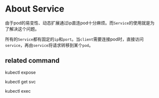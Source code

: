 # About Service

由于pod的易变性、动态扩展通过ip直连pod十分麻烦。而`Service`的使用就是为了解决这个问题。

所有的`Service`都有固定的`ip`和`port`。当`client`需要连接pod时，直接访问`service`，再由`service`将请求转移到某个`pod`。

## related command

kubectl expose

kubectl get svc

kubectl exec




